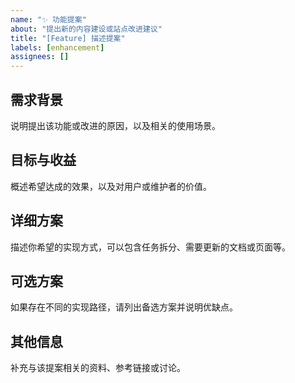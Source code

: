 ```yaml
---
name: "✨ 功能提案"
about: "提出新的内容建设或站点改进建议"
title: "[Feature] 描述提案"
labels: [enhancement]
assignees: []
---
```


## 需求背景

说明提出该功能或改进的原因，以及相关的使用场景。

## 目标与收益

概述希望达成的效果，以及对用户或维护者的价值。

## 详细方案

描述你希望的实现方式，可以包含任务拆分、需要更新的文档或页面等。

## 可选方案

如果存在不同的实现路径，请列出备选方案并说明优缺点。

## 其他信息

补充与该提案相关的资料、参考链接或讨论。
